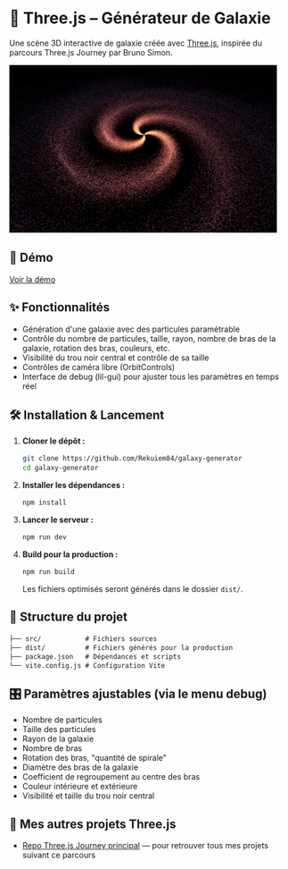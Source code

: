 # 🌌 Three.js – Générateur de Galaxie

Une scène 3D interactive de galaxie créée avec [Three.js](https://threejs.org/), inspirée du parcours Three.js Journey par Bruno Simon.

<img src="./docs/scene.png" alt="Aperçu de la galaxie 3D" width="480"/>

## 🚀 Démo

[Voir la démo](https://rekuiem84.github.io/galaxy-generator/)

## ✨ Fonctionnalités

- Génération d'une galaxie avec des particules paramétrable
- Contrôle du nombre de particules, taille, rayon, nombre de bras de la galaxie, rotation des bras, couleurs, etc.
- Visibilité du trou noir central et contrôle de sa taille
- Contrôles de caméra libre (OrbitControls)
- Interface de debug (lil-gui) pour ajuster tous les paramètres en temps réel

## 🛠️ Installation & Lancement

1. **Cloner le dépôt :**

   ```bash
   git clone https://github.com/Rekuiem84/galaxy-generator
   cd galaxy-generator
   ```

2. **Installer les dépendances :**

   ```bash
   npm install
   ```

3. **Lancer le serveur :**

   ```bash
   npm run dev
   ```

4. **Build pour la production :**

   ```bash
   npm run build
   ```

   Les fichiers optimisés seront générés dans le dossier `dist/`.

## 📁 Structure du projet

```
├── src/           # Fichiers sources
├── dist/          # Fichiers générés pour la production
├── package.json   # Dépendances et scripts
└── vite.config.js # Configuration Vite
```

## 🎛️ Paramètres ajustables (via le menu debug)

- Nombre de particules
- Taille des particules
- Rayon de la galaxie
- Nombre de bras
- Rotation des bras, "quantité de spirale"
- Diamètre des bras de la galaxie
- Coefficient de regroupement au centre des bras
- Couleur intérieure et extérieure
- Visibilité et taille du trou noir central

## 🔗 Mes autres projets Three.js

- [Repo Three.js Journey principal](https://github.com/Rekuiem84/threejs-journey) — pour retrouver tous mes projets suivant ce parcours
